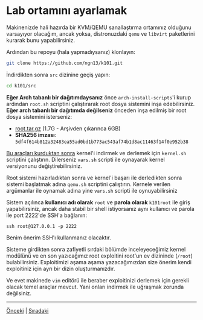 # Lab ortamını ayarlamak
Makinenizde hali hazırda bir KVM/QEMU sanallaştırma ortamınız olduğunu varsayıyor 
olacağım, ancak yoksa, distronuzdaki `qemu` ve `libvirt` paketlerini kurarak bunu yapabilirsiniz.

Ardından bu repoyu (hala yapmadıysanız) klonlayın:
```bash
git clone https://github.com/ngn13/k101.git
```
İndirdikten sonra `src` dizinine geçiş yapın:
```bash
cd k101/src
```
**Eğer Arch tabanlı bir dağıtımdaysanız** önce `arch-install-scripts`'i kurup ardından `root.sh` 
scriptini çalıştırarak root dosya sistemini inşa edebilirsiniz. **Eğer arch tabanlı bir dağıtımda 
değilseniz** önceden inşa edilmiş bir root dosya sistemini isterseniz:
- [root.tar.gz](https://files.ngn.tf/k101/root.tar.gz) (1.7G - Arşivden çıkarınca 6GB)
- **SHA256 imzası**: `5df4f614b812a32483ea55ad0bd1b773ac543af74b1d8ac11463f14f0e952b38`

[Bu araçları kurduktan sonra](https://www.kernel.org/doc/html/latest/process/changes.html)
kernel'i indirmek ve derlemek için `kernel.sh` scriptini çalıştırın. Dilerseniz `vars.sh` 
scripti ile oynayarak kernel versiyonunu değiştirebilirsiniz.

Root sistemi hazırladıktan sonra ve kernel'i başarı ile derledikten sonra sistemi başlatmak adına 
`qemu.sh` scriptini çalıştırın. Kernele verilen argümanlar ile oynamak adına yine `vars.sh` 
scripti ile oynuyabilirsiniz

Sistem açılınca **kullanıcı adı olarak** `root` ve **parola olarak** `k101root` ile giriş yapabilirsiniz,
ancak daha stabil bir shell istiyorsanız aynı kullanıcı ve parola ile port 2222'de SSH'a bağlanın:
```
ssh root@127.0.0.1 -p 2222
```
Benim önerim SSH'ı kullanmanız olacaktır. 

Sisteme girdikten sonra zafiyetli sırdaki bölümde inceleyeceğimiz kernel modülünü ve en son yazıcağımız 
root exploitini root'un ev dizininde (`/root`) bulabilirsiniz. Exploitimizi aşama aşama yazacağımızdan size 
önerim kendi exploitiniz için ayrı bir dizin oluşturmanızdır.

Ve evet makinede `vim` editörü ile beraber exploitinizi derlemek için gerekli olacak temel araçlar mevcut.
Yani onları indirmek ile uğraşmak zorunda değilsiniz.

---
[Önceki](kernel.md) | [Sıradaki](deeper.md)
